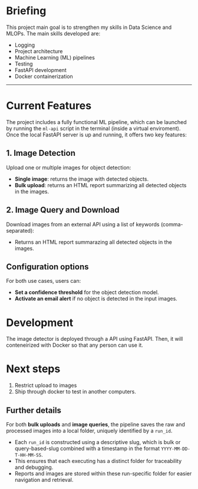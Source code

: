# Briefing

This project main goal is to strengthen my skills in Data Science and MLOPs. The main skills developed are:
* Logging
* Project architecture
* Machine Learning (ML) pipelines
* Testing
* FastAPI development
* Docker containerization

---

# Current Features

The project includes a fully functional ML pipeline, which can be launched by running the `ml-api` script in the terminal (inside a virtual enviroment). Once the local FastAPI server is up and running, it offers two key features:

## 1. Image Detection
Upload one or multiple images for object detection:

* **Single image**: returns the image with detected objects.
* **Bulk upload**: returns an HTML report summarizing all detected objects in the images.

## 2. Image Query and Download

Download images from an external API using a list of keywords (comma-separated):

* Returns an HTML report summarazing all detected objects in the images.

## Configuration options

For both use cases, users can:

* **Set a confidence threshold** for the object detection model.
* **Activate an email alert** if no object is detected in the input images.


# Development

The image detector is deployed through a API using FastAPI. Then, it will conteneirized with Docker so that any person can use it.

# Next steps

1. Restrict upload to images
2. Ship through docker to test in another computers.

## Further details

For both **bulk uploads** and **image queries**, the pipeline saves the raw and processed images into a local folder, uniquely identified by a `run_id`.

* Each `run_id` is constructed using a descriptive slug, which is bulk or query-based-slug combined with a timestamp  in the format `YYYY-MM-DD-T-HH-MM-SS`.
* This ensures that each executing has a distinct folder for traceability and debugging.
* Reports and images are stored within these run-specific folder for easier navigation and retrieval.
